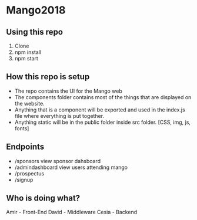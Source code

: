 # Mango2018

## Using this repo
1. Clone
2. npm install
3. npm start

## How this repo is setup
- The repo contains the UI for the Mango web
- The components folder contains most of the things that are displayed on the website.
- Anything that is a component will be exported and used in the index.js file where everything is put together.
- Anything static will be in the public folder inside src folder. [CSS, img, js, fonts]


## Endpoints

- /sponsors view sponsor dahsboard
- /admindashboard view users attending mango
- /prospectus 
- /signup

## Who is doing what?

Amir - Front-End
David - Middleware
Cesia - Backend
